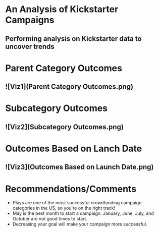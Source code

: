 # An Analysis of Kickstarter Campaigns
Performing analysis on Kickstarter data to uncover trends
---
# Parent Category Outcomes 
![Viz1](Parent Category Outcomes.png)
---
# Subcategory Outcomes
![Viz2](Subcategory Outcomes.png)
---
# Outcomes Based on Lanch Date
![Viz3](Outcomes Based on Launch Date.png)
---
# Recommendations/Comments
- Plays are one of the most successful crowdfunding campaign categories in the US, so you're on the right track!
- May is the best month to start a campaign. January, June, July, and October are not good times to start.
- Decreasing your goal will make your campaign more successful.
